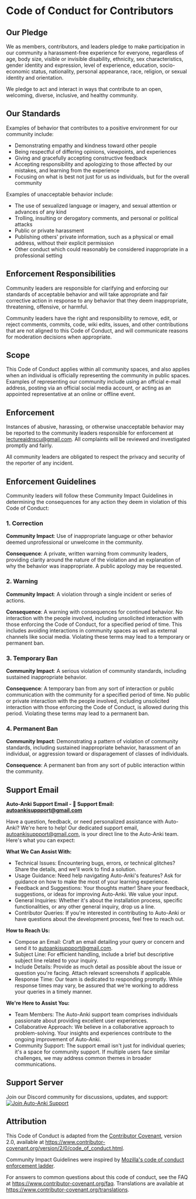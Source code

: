 # Code of Conduct for Contributors

## Our Pledge

We as members, contributors, and leaders pledge to make participation in our
community a harassment-free experience for everyone, regardless of age, body
size, visible or invisible disability, ethnicity, sex characteristics, gender
identity and expression, level of experience, education, socio-economic status,
nationality, personal appearance, race, religion, or sexual identity
and orientation.

We pledge to act and interact in ways that contribute to an open, welcoming,
diverse, inclusive, and healthy community.

## Our Standards

Examples of behavior that contributes to a positive environment for our
community include:

* Demonstrating empathy and kindness toward other people
* Being respectful of differing opinions, viewpoints, and experiences
* Giving and gracefully accepting constructive feedback
* Accepting responsibility and apologizing to those affected by our mistakes,
  and learning from the experience
* Focusing on what is best not just for us as individuals, but for the
  overall community

Examples of unacceptable behavior include:

* The use of sexualized language or imagery, and sexual attention or
  advances of any kind
* Trolling, insulting or derogatory comments, and personal or political attacks
* Public or private harassment
* Publishing others' private information, such as a physical or email
  address, without their explicit permission
* Other conduct which could reasonably be considered inappropriate in a
  professional setting

## Enforcement Responsibilities

Community leaders are responsible for clarifying and enforcing our standards of
acceptable behavior and will take appropriate and fair corrective action in
response to any behavior that they deem inappropriate, threatening, offensive,
or harmful.

Community leaders have the right and responsibility to remove, edit, or reject
comments, commits, code, wiki edits, issues, and other contributions that are
not aligned to this Code of Conduct, and will communicate reasons for moderation
decisions when appropriate.

## Scope

This Code of Conduct applies within all community spaces, and also applies when
an individual is officially representing the community in public spaces.
Examples of representing our community include using an official e-mail address,
posting via an official social media account, or acting as an appointed
representative at an online or offline event.

## Enforcement

Instances of abusive, harassing, or otherwise unacceptable behavior may be
reported to the community leaders responsible for enforcement at
lectureaidnscu@gmail.com.
All complaints will be reviewed and investigated promptly and fairly.

All community leaders are obligated to respect the privacy and security of the
reporter of any incident.

## Enforcement Guidelines

Community leaders will follow these Community Impact Guidelines in determining
the consequences for any action they deem in violation of this Code of Conduct:

### 1. Correction

**Community Impact**: Use of inappropriate language or other behavior deemed
unprofessional or unwelcome in the community.

**Consequence**: A private, written warning from community leaders, providing
clarity around the nature of the violation and an explanation of why the
behavior was inappropriate. A public apology may be requested.

### 2. Warning

**Community Impact**: A violation through a single incident or series
of actions.

**Consequence**: A warning with consequences for continued behavior. No
interaction with the people involved, including unsolicited interaction with
those enforcing the Code of Conduct, for a specified period of time. This
includes avoiding interactions in community spaces as well as external channels
like social media. Violating these terms may lead to a temporary or
permanent ban.

### 3. Temporary Ban

**Community Impact**: A serious violation of community standards, including
sustained inappropriate behavior.

**Consequence**: A temporary ban from any sort of interaction or public
communication with the community for a specified period of time. No public or
private interaction with the people involved, including unsolicited interaction
with those enforcing the Code of Conduct, is allowed during this period.
Violating these terms may lead to a permanent ban.

### 4. Permanent Ban

**Community Impact**: Demonstrating a pattern of violation of community
standards, including sustained inappropriate behavior,  harassment of an
individual, or aggression toward or disparagement of classes of individuals.

**Consequence**: A permanent ban from any sort of public interaction within
the community.
## Support Email 

**Auto-Anki Support Email -  📧 Support Email: autoankisuppport@gmail.com**

Have a question, feedback, or need personalized assistance with Auto-Anki? 
We're here to help! Our dedicated support email, autoankisuppport@gmail.com, 
is your direct line to the Auto-Anki team. Here's what you can expect:

**What We Can Assist With:**
* Technical Issues: Encountering bugs, errors, or technical glitches? Share the details, 
and we'll work to find a solution.
* Usage Guidance: Need help navigating Auto-Anki's features? Ask for guidance on how to make the most 
of your learning experience.
* Feedback and Suggestions: Your thoughts matter! Share your feedback, suggestions, or ideas for 
improving Auto-Anki. We value your input.
* General Inquiries: Whether it's about the installation process, specific functionalities, or 
any other general inquiry, drop us a line.
* Contributor Queries: If you're interested in contributing to Auto-Anki or have questions about 
the development process, feel free to reach out.

**How to Reach Us:**

* Compose an Email: Craft an email detailing your query or concern and send it to autoankisuppport@gmail.com.
* Subject Line: For efficient handling, include a brief but descriptive subject line related to your inquiry.
* Include Details: Provide as much detail as possible about the issue or question you're facing. Attach 
relevant screenshots if applicable.
* Response Time: Our team is dedicated to responding promptly. While response times may vary, be assured
that we're working to address your queries in a timely manner.

**We're Here to Assist You:**

* Team Members: The Auto-Anki support team comprises individuals passionate about providing excellent user experiences. 
* Collaborative Approach: We believe in a collaborative approach to problem-solving. Your insights 
and experiences contribute to the ongoing improvement of Auto-Anki.
* Community Support: The support email isn't just for individual queries; it's a space for community 
support. If multiple users face similar challenges, we may address common themes in broader communications.

## Support Server
Join our Discord community for discussions, updates, and support: [![Join Auto-Anki Support](https://img.shields.io/discord/123456789012345678?color=7289DA&logo=discord&logoColor=white)](https://discord.gg/https://discord.gg/eWg5Cr4R)

## Attribution

This Code of Conduct is adapted from the [Contributor Covenant][homepage],
version 2.0, available at
https://www.contributor-covenant.org/version/2/0/code_of_conduct.html.

Community Impact Guidelines were inspired by [Mozilla's code of conduct
enforcement ladder](https://github.com/mozilla/diversity).

[homepage]: https://www.contributor-covenant.org

For answers to common questions about this code of conduct, see the FAQ at
https://www.contributor-covenant.org/faq. Translations are available at
https://www.contributor-covenant.org/translations.
